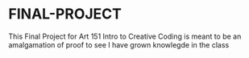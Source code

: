 # FINAL-PROJECT
This Final Project for Art 151 Intro to Creative Coding is meant to be an amalgamation of proof to see I have grown knowlegde in the class

